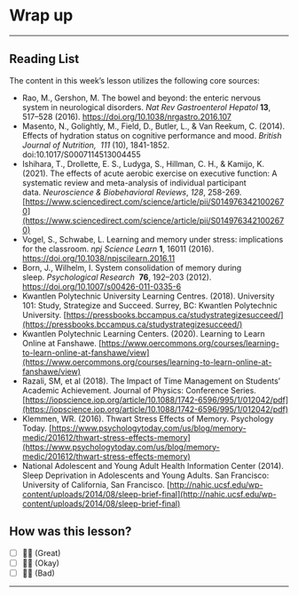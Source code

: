 # Wrap up

---

## Reading List

The content in this week’s lesson utilizes the following core sources:

- Rao, M., Gershon, M. The bowel and beyond: the enteric nervous system in neurological disorders. *Nat Rev Gastroenterol Hepatol* **13**, 517–528 (2016). https://doi.org/10.1038/nrgastro.2016.107
- Masento, N., Golightly, M., Field, D., Butler, L., & Van Reekum, C. (2014). Effects of hydration status on cognitive performance and mood. *British Journal of Nutrition,*
 *111* (10), 1841-1852. doi:10.1017/S0007114513004455
- Ishihara, T., Drollette, E. S., Ludyga, S., Hillman, C. H., & Kamijo, K. (2021). The effects of acute aerobic exercise on executive function: A systematic review and meta-analysis of individual participant data. *Neuroscience & Biobehavioral Reviews*, *128*, 258-269. [https://www.sciencedirect.com/science/article/pii/S0149763421002670](https://www.sciencedirect.com/science/article/pii/S0149763421002670)
- Vogel, S., Schwabe, L. Learning and memory under stress: implications for the classroom. *npj Science Learn* **1**, 16011 (2016). https://doi.org/10.1038/npjscilearn.2016.11
- Born, J., Wilhelm, I. System consolidation of memory during sleep. *Psychological Research*
 **76**, 192–203 (2012). https://doi.org/10.1007/s00426-011-0335-6
- Kwantlen Polytechnic University Learning Centres. (2018). University 101: Study, Strategize and Succeed. Surrey, BC: Kwantlen Polytechnic University. [https://pressbooks.bccampus.ca/studystrategizesucceed/](https://pressbooks.bccampus.ca/studystrategizesucceed/)
- Kwantlen Polytechnic Learning Centers. (2020). Learning to Learn Online at Fanshawe. [https://www.oercommons.org/courses/learning-to-learn-online-at-fanshawe/view](https://www.oercommons.org/courses/learning-to-learn-online-at-fanshawe/view)
- Razali, SM, et al (2018). The Impact of Time Management on Students’ Academic Achievement. Journal of Physics: Conference Series. [https://iopscience.iop.org/article/10.1088/1742-6596/995/1/012042/pdf](https://iopscience.iop.org/article/10.1088/1742-6596/995/1/012042/pdf)
- Klemmen, WR. (2016). Thwart Stress Effects of Memory. Psychology Today. [https://www.psychologytoday.com/us/blog/memory-medic/201612/thwart-stress-effects-memory](https://www.psychologytoday.com/us/blog/memory-medic/201612/thwart-stress-effects-memory)
- National Adolescent and	Young Adult Health	Information Center	(2014). Sleep Deprivation in Adolescents and Young Adults. San Francisco: University of California, San Francisco. [http://nahic.ucsf.edu/wp-content/uploads/2014/08/sleep-brief-final](http://nahic.ucsf.edu/wp-content/uploads/2014/08/sleep-brief-final)

## How was this lesson?

- [ ]  👍🏿 (Great)
- [ ]  👌🏿 (Okay)
- [ ]  👎🏿 (Bad)

---